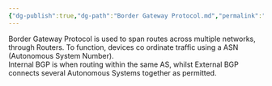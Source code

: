 ```yaml
---
{"dg-publish":true,"dg-path":"Border Gateway Protocol.md","permalink":"/border-gateway-protocol/","tags":["notes"]}
---
```



Border Gateway Protocol is used to span routes across multiple networks, through Routers. To function, devices co ordinate traffic using a ASN (Autonomous System Number).  
Internal BGP is when routing within the same AS, whilst External BGP connects several Autonomous Systems together as permitted.
